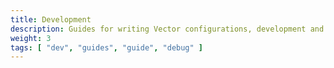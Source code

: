 ```yaml
---
title: Development
description: Guides for writing Vector configurations, development and debugging.
weight: 3
tags: [ "dev", "guides", "guide", "debug" ]
---
```

